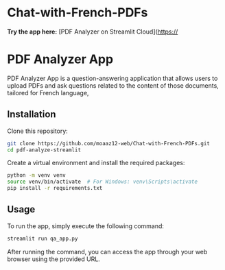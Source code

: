 # Chat-with-French-PDFs


**Try the app here:** [PDF Analyzer on Streamlit Cloud]([https://](https://chat-with-french-pdfs-nn3whfranqyv4zpyjhucgz.streamlit.app/)

# PDF Analyzer App

PDF Analyzer App is a question-answering application that allows users to upload PDFs and ask questions related to the content of those documents, tailored for French language,


## Installation

Clone this repository:

```bash
git clone https://github.com/moaaz12-web/Chat-with-French-PDFs.git
cd pdf-analyze-streamlit
```

Create a virtual environment and install the required packages:

```bash
python -m venv venv
source venv/bin/activate  # For Windows: venv\Scripts\activate
pip install -r requirements.txt
```

## Usage
To run the app, simply execute the following command:

```bash
streamlit run qa_app.py
```

After running the command, you can access the app through your web browser using the provided URL.
